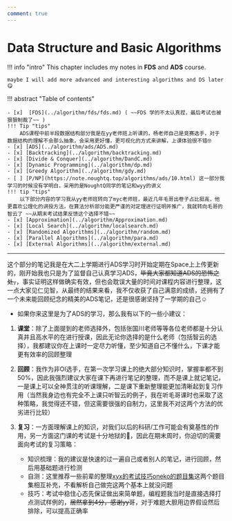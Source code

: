 ```yaml
---
comment: true
---
```


# Data Structure and Basic Algorithms

!!! info "intro"
    This chapter includes my notes in **FDS** and **ADS** course.
    
    maybe I will add more advanced and interesting algorithms and DS later 😋 

!!! abstract "Table of contents"
    
    - [x]  [FDS](../algorithm/fds/fds.md) ( ~~FDS 学的不太认真捏，最后考试也被狠狠制裁了~~ )
    !!! Tip "tips"
        ADS课程中前半段数据结构部分我是在yy老师班上听课的，杨老师自己是竞赛选手，对于数据结构的理解不会那么抽象，会采用更好懂，更可视化的方式来讲解，上课体验很不错🤓
    - [x] [ADS](../algorithm/ads/ADS.md)
    - [x] [Backtracking](../algorithm/backtracking.md)
    - [x] [Divide & Conquer](../algorithm/DandC.md)
    - [x] [Dynamic Programming](../algorithm/dp.md)
    - [x] [Greedy Algorithm](../algorithm/gdy.md)
    - [ ] [P/NP](https://note.noughtq.top/algorithms/ads/10.html) 这一部分我学习的时候没有学明白，采用的是NoughtQ同学的笔记和wyy的讲义
    !!! tip "tips"
        以下部分内容的学习我从yy老师班转向了myc老师班，最近几年毛哥出卷子占比挺高，他更喜欢公理化的讲授方法，在算法分析部分能更严谨的对定理进行证明并推广，我就转向毛哥的智云了 ~~从期末考试结果反馈这个选择不错~~
    - [x] [Approximation](../algorithm/Approximation.md)
    - [x] [Local Search](../algorithm/localsearch.md)
    - [x] [Randomized Algorithms](../algorithm/random.md)   
    - [x] [Parallel Algorithms](../algorithm/para.md)
    - [x] [External Algorithms](../algorithm/external.md) 
---


这个部分的笔记我是在大二上学期进行ADS学习时开始定期在Space上上传更新的，刚开始我也只是为了监督自己认真学习ADS，~~毕竟大家都知道ADS的恐怖之处，~~，事实证明这样做确实有效，但也会耽误大量的时间对课程内容进行整理，这一点大家见仁见智，从最终的结果来看，我不仅收获了自己满意的成绩，还拥有了一个未来能回顾纪念的精美的ADS笔记，还是很感谢坚持了一学期的自己☺️

- 如果你来这里是为了ADS的学习，那么我有以下的一些小建议：

1. **课堂**：除了上面提到的老师选择外，包括张国川老师等等各位老师都是十分认真并且高水平的在进行授课，因此无论你选择的是什么老师（包括智云的选择），我都建议你在上课时一定尽力听懂，至少知道自己不懂什么，下课才能更有效率的回顾整理
2. **回顾**：我作为非OI选手，在第一次学习课上的绝大部分知识时，掌握率都不到50%，因此我强烈建议大家在课下再进行笔记的整理，而不是课上就记笔记，一是课上可以全神贯注的听课理解，二是课下重新整理能更加清晰起到复习作用（当然我身边也有完全不上课只听智云的例子，我在听毛哥课时也采取了这种策略，我觉得还不错，但这需要很强的自制力，这里我不对这两个方法的优劣进行比较）
3. **复习**：一方面理解课上的知识，对我们以后的科研/工作可能会有奠基性的作用，另一方面这门课的考试是十分地狱的👺，因此在期末周时，你迫切的需要面向考试的复习策略：

    - 知识梳理：我的建议是快速的过一遍自己或者别人的笔记，进行回顾，然后用基础题进行检测
    - 自测：这里推荐一些前辈的整理[xyx的考试技巧](https://www.yuque.com/xianyuxuan/coding/ads_exam_1)[oneko的题目集](https://www.yuque.com/oneko/something/iloveads)这两个题目集相互补充，不看解析自己做完这两个基本上就没问题
    - 技巧：考试中稳住心态先保证做出来简单题，编程题我当时是直接选择打点测试样例的，~~居然拿到4分，感谢yy哥~~，对于难题大胆用边界假设然后排除，可以提高正确率